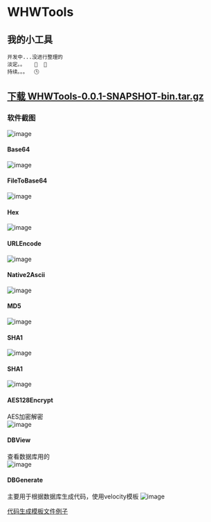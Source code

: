 # WHWTools

## 我的小工具  

    开发中...没进行整理的
    淡定。。   😤  🙏
    持续。。。  🕓
    


[下载 WHWTools-0.0.1-SNAPSHOT-bin.tar.gz](https://github.com/wangwen135/resources/raw/master/WHWTools/release/WHWTools-0.0.1-SNAPSHOT-bin.tar.gz)
---

### 软件截图  
![image](https://github.com/wangwen135/resources/blob/master/WHWTools/image/all.jpg)

#### Base64  
![image](https://github.com/wangwen135/resources/blob/master/WHWTools/image/Base64.jpg)

#### FileToBase64  
![image](https://github.com/wangwen135/resources/blob/master/WHWTools/image/fileToBase64.jpg)

#### Hex  
![image](https://github.com/wangwen135/resources/blob/master/WHWTools/image/Hex.jpg)

#### URLEncode  
![image](https://github.com/wangwen135/resources/blob/master/WHWTools/image/URLEncode.jpg)

#### Native2Ascii  
![image](https://github.com/wangwen135/resources/blob/master/WHWTools/image/Native2Ascii.jpg)

#### MD5  
![image](https://github.com/wangwen135/resources/blob/master/WHWTools/image/MD5.jpg)

#### SHA1  
![image](https://github.com/wangwen135/resources/blob/master/WHWTools/image/SHA1.jpg)

#### SHA1  
![image](https://github.com/wangwen135/resources/blob/master/WHWTools/image/SHA1.jpg)

#### AES128Encrypt  
AES加密解密  
![image](https://github.com/wangwen135/resources/blob/master/WHWTools/image/AES128Encrypt.jpg)

#### DBView
查看数据库用的  
![image](https://github.com/wangwen135/resources/blob/master/WHWTools/image/DBView.jpg)

#### DBGenerate  
主要用于根据数据库生成代码，使用velocity模板
![image](https://github.com/wangwen135/resources/blob/master/WHWTools/image/DBGenerate.jpg)

[代码生成模板文件例子](https://github.com/wangwen135/resources/tree/master/WHWTools/velocityTemplate)




